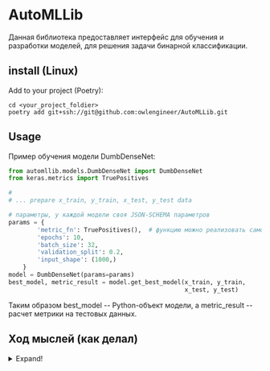 # AutoMLLib

Данная библиотека предоставляет интерфейс для обучения и разработки моделей, для решения задачи бинарной классификации.

## install (Linux)

Add to your project (Poetry):
```commandline
cd <your_project_foldier>
poetry add git+ssh://git@github.com:owlengineer/AutoMLLib.git
```

## Usage

Пример обучения модели DumbDenseNet:
```python
from automllib.models.DumbDenseNet import DumbDenseNet
from keras.metrics import TruePositives

#
# ... prepare x_train, y_train, x_test, y_test data

# параметры, у каждой модели своя JSON-SCHEMA параметров 
params = {
        'metric_fn': TruePositives(),  # функцию можно реализовать самостроятельно или выбрать готовую
        'epochs': 10,
        'batch_size': 32,
        'validation_split': 0.2,
        'input_shape': (1000,)
    }
model = DumbDenseNet(params=params)
best_model, metric_result = model.get_best_model(x_train, y_train,  
                                                 x_test, y_test)

```
Таким образом best_model -- Python-объект модели, а metric_result -- расчет метрики на тестовых данных.

## Ход мыслей (как делал)

<details>
  <summary>Expand!</summary>
<br>

### Исходная постановка

Библиотека должна решать задачу бинарной классификации для заданной выборки. Финальная модель должна выбираться на основе выбранной метрики. Решение о том, какие библиотеки использовать в коде и как будет выглядеть пайплайн обучения остаётся за тобой.

Есть два момента которые стоит учесть:

1. Стоит помнить, что твой код это именно библиотека, то есть она может использоваться другими людьми. Поэтому не забудь про readme и про примеры использования.
2. Не нужно писать библиотеку, которая будет имеет несомненную практическую ценность. Нам важно посмотреть, как у тебя получается продумывать архитектуру библиотеки и писать код на Python для автоматизации data science задач.

### Декомпозиция

1. Библиотека должна иметь понятную инструкцию к установке и описание API (примеры). 
2. Библиотека должна поддерживать множество моделей и эти модели должны иметь единый интерефейс взаимодействия с пользователем
3. Базовое API -- обучение модели, на вход пользователь подает: (1, required) датасет, заранее подготовленный; (2, optional) гиперпараметры модели и метрику, на выход -- объект  модели и расчет метрики.
4. Модель на выходе должна быть лучшей комбинацией весов (а не последней, например)
5. Покрытие тестами, которое как минимум проверяет что модели в принципе собираются и обучаются. 

### Реализация

1. Библиотека обернута в poetry-пакет с помощью pyproject.toml, README содержит примеры того, как работать с библиотекой, и как установить её в свой venv
2. Общий интерфейс сделан через общий для всех моделей класс BaseModelWrapper. В нем есть абстрактные методы которые классам-потомкам (непосредственно моделям) надо переопределить. 
3. Базовая функция для пользователя -- get_best_model(data), она запускает процесс обучения, возвращает объект модели и расчет метрики. Пользовательские конфиги модели (кол-во эпох, размер батча, метрика и тп) подаются в конструктор как словарь params -- в этом универсальность, но для каждой модели поля могут быть разные. Пример -- если использовать https://scikit-learn.org/stable/modules/generated/sklearn.linear_model.LogisticRegression.html, там параметры будут другие, нежели в реализации через нейронную сеть. 
4. Данный пункт реализовывается в методе тренировки модели самим разработчиком, поскольку реализация метода тренировки может быть разная (например если цикл обучения спрятан во внешней функции, а callback-ов как в keras-e нет)
5. Реализация подразумевает, что для каждой модели будет проводиться 2 теста -- на успешную сборку и успешное обучение. Для модели-примера на Dense слоях это сделано. Использовался pytest.
</details>
